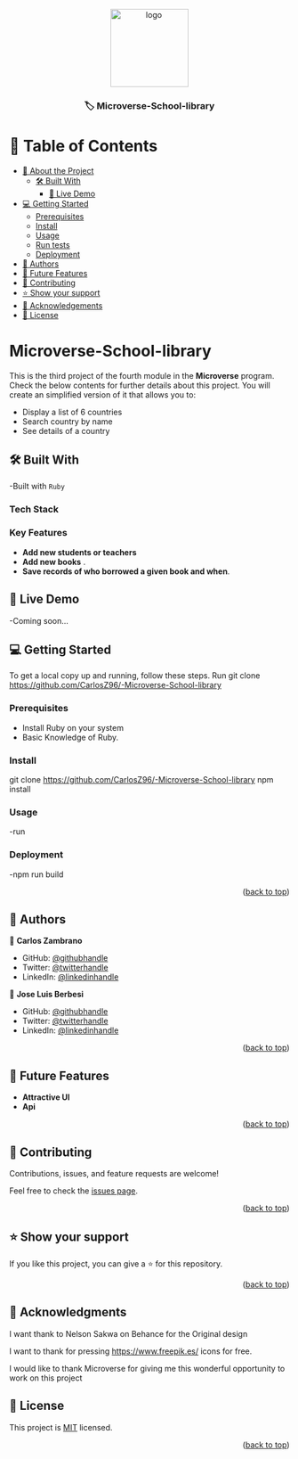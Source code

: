 <a name="readme-top"></a>

<div align="center">
  <img src="https://cdn-icons-png.flaticon.com/128/3771/3771417.png" alt="logo" width="140"  height="auto" />
  <br/>
  <h3><b>🏷️ Microverse-School-library</b></h3>

</div>

# 📗 Table of Contents

- [📖 About the Project](#about-project)
  - [🛠 Built With](#built-with)
     - [🚀 Live Demo](#live-demo)
- [💻 Getting Started](#getting-started)
  - [Prerequisites](#prerequisites)
  - [Install](#install)
  - [Usage](#usage)
  - [Run tests](#run-tests)
  - [Deployment](#triangular_flag_on_post-deployment)
- [👥 Authors](#authors)
- [🔭 Future Features](#future-features)
- [🤝 Contributing](#contributing)
- [⭐️ Show your support](#support)
- [🙏 Acknowledgements](#acknowledgements)
- [📝 License](#license)

<!-- PROJECT DESCRIPTION -->

# Microverse-School-library<a name="about-project"></a>

This is the third project of the fourth module in the **Microverse** program.
<br/>
Check the below contents for further details about this project.
You will create an simplified version of it that allows you to:

- Display a list of 6 countries
- Search country by name
- See details of a country

## 🛠 Built With <a name="built-with"></a>
-Built with `Ruby`

### Tech Stack <a name="tech-stack"></a>

<!-- Features -->

### Key Features <a name="key-features"></a>
- **Add new students or teachers**
- **Add new books** .
- **Save records of who borrowed a given book and when**.


## 🚀 Live Demo <a name="live-demo"></a>

-Coming soon...

## 💻 Getting Started <a name="getting-started"></a>

To get a local copy up and running, follow these steps.
Run git clone https://github.com/CarlosZ96/-Microverse-School-library

### Prerequisites
- Install Ruby on your system
- Basic Knowledge of Ruby.

### Install

git clone https://github.com/CarlosZ96/-Microverse-School-library
npm install

### Usage

-run

### Deployment

-npm run build

<p align="right">(<a href="#readme-top">back to top</a>)</p>

<!-- AUTHORS -->

## 👥 Authors <a name="authors"></a>

👤 **Carlos Zambrano**

- GitHub: [@githubhandle](https://github.com/CarlosZ96)
- Twitter: [@twitterhandle](https://twitter.com/ELZambrano2)
- LinkedIn: [@linkedinhandle](https://www.linkedin.com/in/carlos-zambrano-845406173/)

👤 **Jose Luis Berbesi**

- GitHub: [@githubhandle](https://github.com/jlberbesi)
- Twitter: [@twitterhandle](https://twitter.com/imberbesi)
- LinkedIn: [@linkedinhandle](https://www.linkedin.com/in/carlos-jlberbesi/)

<p align="right">(<a href="#readme-top">back to top</a>)</p>


## 🔭 Future Features <a name="future-features"></a>

-  **Attractive UI**
-  **Api**

<p align="right">(<a href="#readme-top">back to top</a>)</p>

## 🤝 Contributing <a name="contributing"></a>

Contributions, issues, and feature requests are welcome!

Feel free to check the [issues page](../../issues/).

<p align="right">(<a href="#readme-top">back to top</a>)</p>


## ⭐️ Show your support <a name="support"></a>

If you like this project, you can give a ⭐️ for this repository.

<p align="right">(<a href="#readme-top">back to top</a>)</p>

<!-- ACKNOWLEDGEMENTS -->

## 🙏 Acknowledgments <a name="acknowledgements"></a>
I want thank to  Nelson Sakwa on Behance for the Original design<br>

I want to thank for pressing  https://www.freepik.es/ icons for free. <br>

I would like to thank Microverse for giving me this wonderful opportunity to work on this project<br>

<!-- LICENSE -->

## 📝 License <a name="license"></a>

This project is [MIT](./LICENSE) licensed.

<p align="right">(<a href="#readme-top">back to top</a>)</p>
